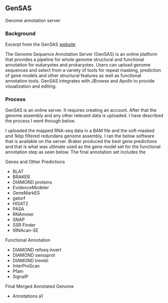 

## GenSAS
Genome annotation server

### Background

Excerpt from the GenSAS [website](https://www.gensas.org/)

The Genome Sequence Annotation Server (GenSAS) is an online platform that provides a pipeline for whole genome structural and functional annotation for eukaryotes and prokaryotes. Users can upload genome sequences and select from a variety of tools for repeat masking, prediction of gene models and other structural features as well as functional annotation tools.  GenSAS integrates with JBrowse and Apollo to provide visualization and editing.

### Process

GenSAS is an online server. It requires creating an account. After that the genome assembly and any other relevant data is uploaded. I have described the process I went through below.

I uploaded the mapped RNA-seq data in a BAM file and the soft-masked and 1kbp filtered redundans genome assembly. I ran the below software that is available on the server. Braker produced the best gene predictions and that is what was ultimate used as the gene model set for the functional annotation step as seen below. The final annotation set includes the 

Genes and Other Predictions
* BLAT
* BRAKER
* DIAMOND proteins
* EvidenceModeler
* GeneMarkES
* getorf
* HISAT2
* PASA
* RNAmmer
* SNAP
* SSR Finder
* tRNAcan-SE

Functional Annotation
* DIAMOND refseq invert
* DIAMOND swissprot
* DIAMOND trembl
* InterProScan
* Pfam
* SignalP

Final Merged Annotated Genome
* Annotations a1
